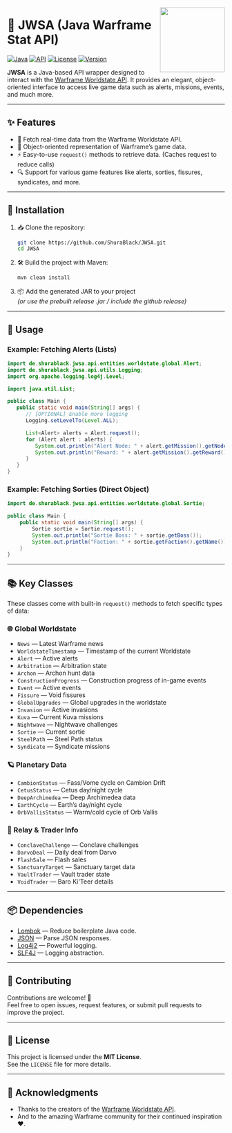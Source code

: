 [Java]: https://img.shields.io/badge/Java-rgb(235%2C%20149%2C%2042)?style=for-the-badge
[API]: https://img.shields.io/badge/API-Documentation-blue?style=for-the-badge&link=https%3A%2F%2Fdocs.warframestat.us%2F
[License]: https://img.shields.io/badge/License-MIT-white?style=for-the-badge
[Version]: https://img.shields.io/badge/Version-1.0.0-green?style=for-the-badge

<img align="right" style="margin-top: 15px" src="" height="150" width="150">

# 🚀 JWSA (Java Warframe Stat API)

[![Java][]][Java]
[![API][]][API]
[![License][]][License]
[![Version][]][Version]

**JWSA** is a Java-based API wrapper designed to interact with the [Warframe Worldstate API](https://docs.warframestat.us/). It provides an elegant, object-oriented interface to access live game data such as alerts, missions, events, and much more.

---

## ✨ Features

- 🔄 Fetch real-time data from the Warframe Worldstate API.
- 🧱 Object-oriented representation of Warframe’s game data.
- ⚡ Easy-to-use `request()` methods to retrieve data. (Caches request to reduce calls)
- 🔍 Support for various game features like alerts, sorties, fissures, syndicates, and more.

---

## 🔧 Installation

1. 📥 Clone the repository:
   ```bash
   git clone https://github.com/ShuraBlack/JWSA.git
   cd JWSA
   ```

2. 🛠️ Build the project with Maven:
   ```bash
   mvn clean install
   ```

3. 📦 Add the generated JAR to your project  
   _(or use the prebuilt release .jar / include the github release)_

---

## 🧪 Usage

### Example: Fetching Alerts (Lists)

```java
import de.shurablack.jwsa.api.entities.worldstate.global.Alert;
import de.shurablack.jwsa.api.utils.Logging;
import org.apache.logging.log4j.Level;

import java.util.List;

public class Main {
   public static void main(String[] args) {
      // [OPTIONAL] Enable more logging
      Logging.setLevelTo(Level.ALL);

      List<Alert> alerts = Alert.request();
      for (Alert alert : alerts) {
         System.out.println("Alert Node: " + alert.getMission().getNode());
         System.out.println("Reward: " + alert.getMission().getReward().getAsString());
      }
   }
}
```

### Example: Fetching Sorties (Direct Object)
```java
import de.shurablack.jwsa.api.entities.worldstate.global.Sortie;

public class Main {
    public static void main(String[] args) {
        Sortie sortie = Sortie.request();
        System.out.println("Sortie Boss: " + sortie.getBoss());
        System.out.println("Faction: " + sortie.getFaction().getName());
    }
}
```

---

## 📚 Key Classes

These classes come with built-in `request()` methods to fetch specific types of data:

### 🌐 Global Worldstate
- `News` — Latest Warframe news
- `WorldstateTimestamp` — Timestamp of the current Worldstate
- `Alert` — Active alerts
- `Arbitration` — Arbitration state
- `Archon` — Archon hunt data
- `ConstructionProgress` — Construction progress of in-game events
- `Event` — Active events
- `Fissure` — Void fissures
- `GlobalUpgrades` — Global upgrades in the worldstate
- `Invasion` — Active invasions
- `Kuva` — Current Kuva missions
- `Nightwave` — Nightwave challenges
- `Sortie` — Current sortie
- `SteelPath` — Steel Path status
- `Syndicate` — Syndicate missions

### 🪐 Planetary Data
- `CambionStatus` — Fass/Vome cycle on Cambion Drift
- `CetusStatus` — Cetus day/night cycle
- `DeepArchimedea` — Deep Archimedea data
- `EarthCycle` — Earth’s day/night cycle
- `OrbVallisStatus` — Warm/cold cycle of Orb Vallis

### 🚉 Relay & Trader Info
- `ConclaveChallenge` — Conclave challenges
- `DarvoDeal` — Daily deal from Darvo
- `FlashSale` — Flash sales
- `SanctuaryTarget` — Sanctuary target data
- `VaultTrader` — Vault trader state
- `VoidTrader` — Baro Ki'Teer details

---

## 📦 Dependencies

- [Lombok](https://projectlombok.org/) — Reduce boilerplate Java code.
- [JSON](https://github.com/stleary/JSON-java) — Parse JSON responses.
- [Log4j2](https://logging.apache.org/log4j/2.x/) — Powerful logging.
- [SLF4J](http://www.slf4j.org/) — Logging abstraction.

---

## 🤝 Contributing

Contributions are welcome! 🙌  
Feel free to open issues, request features, or submit pull requests to improve the project.

---

## 📜 License

This project is licensed under the **MIT License**.  
See the `LICENSE` file for more details.

---

## 🙏 Acknowledgments

- Thanks to the creators of the [Warframe Worldstate API](https://docs.warframestat.us/).
- And to the amazing Warframe community for their continued inspiration ❤️.